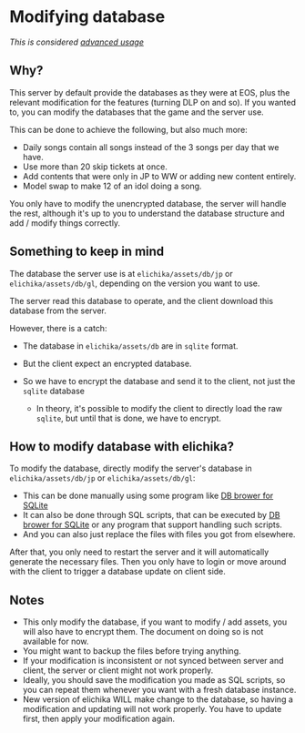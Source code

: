 # Modifying database
*This is considered [advanced usage](https://github.com/arina999999997/elichika/blob/master/docs/advanced_usage.md)*

## Why?
This server by default provide the databases as they were at EOS, plus the relevant modification for the features (turning DLP on and so). If you wanted to, you can modify the databases that the game and the server use.

This can be done to achieve the following, but also much more:

- Daily songs contain all songs instead of the 3 songs per day that we have.
- Use more than 20 skip tickets at once.
- Add contents that were only in JP to WW or adding new content entirely.
- Model swap to make 12 of an idol doing a song.

You only have to modify the unencrypted database, the server will handle the rest, although it's up to you to understand the database structure and add / modify things correctly.

## Something to keep in mind
The database the server use is at `elichika/assets/db/jp` or `elichika/assets/db/gl`, depending on the version you want to use.

The server read this database to operate, and the client download this database from the server.

However, there is a catch:

- The database in `elichika/assets/db` are in `sqlite` format.
- But the client expect an encrypted database.
- So we have to encrypt the database and send it to the client, not just the `sqlite` database

    - In theory, it's possible to modify the client to directly load the raw `sqlite`, but until that is done, we have to encrypt.

## How to modify database with elichika?

To modify the database, directly modify the server's database in `elichika/assets/db/jp` or `elichika/assets/db/gl`:

- This can be done manually using some program like [DB brower for SQLite](https://sqlitebrowser.org/)
- It can also be done through SQL scripts, that can be executed by [DB brower for SQLite](https://sqlitebrowser.org/) or any program that support handling such scripts.
- And you can also just replace the files with files you got from elsewhere.

After that, you only need to restart the server and it will automatically generate the necessary files. Then you only have to login or move around with the client to trigger a database update on client side.

## Notes

- This only modify the database, if you want to modify / add assets, you will also have to encrypt them. The document on doing so is not available for now.
- You might want to backup the files before trying anything.
- If your modification is inconsistent or not synced between server and client, the server or client might not work properly.
- Ideally, you should save the modification you made as SQL scripts, so you can repeat them whenever you want with a fresh database instance.
- New version of elichika WILL make change to the database, so having a modification and updating will not work properly. You have to update first, then apply your modification again.